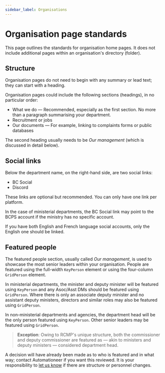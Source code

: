 ```yaml
---
sidebar_label: Organisations
---
```


# Organisation page standards

This page outlines the standards for organisation home pages. It does not include additional pages within an organisation's directory (folder).

## Structure

Organisation pages do not need to begin with any summary or lead text; they can start with a heading.

Organisation pages could include the following sections (headings), in no particular order:

- What we do — Recommended, especially as the first section. No more than a paragraph summarising your department.
- Recruitment or jobs
- Our documents — For example, linking to complaints forms or public databases

The second heading usually needs to be *Our management* (which is discussed in detail below).

## Social links

Below the department name, on the right-hand side, are two social links:

- BC Social
- Discord

These links are optional but recommended. You can only have one link per platform.

In the case of ministerial departments, the BC Social link may point to the BCPS account if the ministry has no specific account.

If you have both English and French language social accounts, only the English one should be linked.

## Featured people

The featured people section, usually called *Our management*, is used to showcase the most senior leaders within your organisation. People are featured using the full-width `KeyPerson` element or using the four-column `GridPerson` element.

In ministerial departments, the minister and deputy minister will be featured using `KeyPerson` and any Asoc/Asst DMs should be featured using `GridPerson`. Where there is only an associate deputy minister and no assistant deputy ministers, directors and similar roles may also be featured using `GridPerson`.

In non-ministerial departments and agencies, the department head will be the only person featured using `KeyPerson`. Other senior leaders may be featured using `GridPerson`.

> **Exception**: Owing to RCMP's unique structure, both the commissioner and deputy commissioner are featured as — akin to ministers and deputy ministers — considered department head.

A decision will have already been made as to who is featured and in what way; contact Automationeer if you want this reviewed. It is your responsibility to [let us know](/publishing#contacts) if there are structure or personnel changes.
